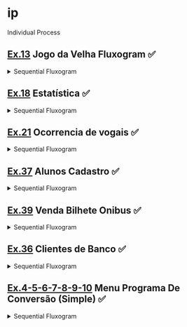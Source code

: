 # ip
Individual Process

## [Ex.13](13-jogodavelha.c) Jogo da Velha Fluxogram :white_check_mark:

<details>
<summary>Sequential Fluxogram </summary>

![jogodavelha](13-jogodavelha.png)

</details>

## [Ex.18](18-estatistica.c) Estatística :white_check_mark:

<details>
<summary>Sequential Fluxogram </summary>

![estatistica](18-estatistica.png)

</details>

## [Ex.21](21-ocorrenciadevogais.c) Ocorrencia de vogais :white_check_mark:

<details>
<summary>Sequential Fluxogram </summary>

![ocorrenciadevogais](21-ocorrenciadevogais.png)

</details>

## [Ex.37](37-estudantecadastro.c) Alunos Cadastro :white_check_mark:

<details>
<summary>Sequential Fluxogram </summary>

![alunocadastro](37-estudantecadastro.png)

</details>

## [Ex.39](39-onibusbilhete.c) Venda Bilhete Onibus :white_check_mark:

<details>
<summary>Sequential Fluxogram </summary>

![bilheteonibus](39-onibusbilhete.png)

</details>

## [Ex.36](36-clientesbanco.c) Clientes de Banco :white_check_mark:

<details>
<summary>Sequential Fluxogram </summary>

![clientesbanco](36-clientesbanco.png)

</details>

## [Ex.4-5-6-7-8-9-10](4-5-6-7-8-9-10-conversao.c) Menu Programa De Conversão (Simple) :white_check_mark:

<details>
<summary>Sequential Fluxogram </summary>

#### Temperatura, Volume, Peso, Distância
![menudeconversao](4-5-6-7-8-9-10-conversao.png)

</details>